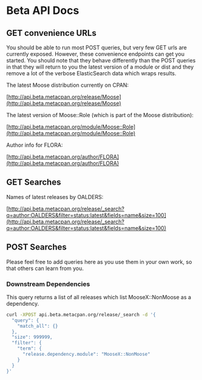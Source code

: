# Beta API Docs

## GET convenience URLs

You should be able to run most POST queries, but very few GET urls are currently exposed. However, these convenience endpoints can get you started.  You should note that they behave differently than the POST queries in that they will return to you the latest version of a module or dist and they remove a lot of the verbose ElasticSearch data which wraps results.

The latest Moose distribution currently on CPAN:

[http://api.beta.metacpan.org/release/Moose](http://api.beta.metacpan.org/release/Moose)

The latest version of Moose::Role (which is part of the Moose distribution):

[http://api.beta.metacpan.org/module/Moose::Role](http://api.beta.metacpan.org/module/Moose::Role)

Author info for FLORA:

[http://api.beta.metacpan.org/author/FLORA](http://api.beta.metacpan.org/author/FLORA)

## GET Searches

Names of latest releases by OALDERS:

[http://api.beta.metacpan.org/release/_search?q=author:OALDERS&filter=status:latest&fields=name&size=100](http://api.beta.metacpan.org/release/_search?q=author:OALDERS&filter=status:latest&fields=name&size=100)

## POST Searches

Please feel free to add queries here as you use them in your own work, so that others can learn from you.

### Downstream Dependencies

This query returns a list of all releases which list MooseX::NonMoose as a
dependency.

```sh
curl -XPOST api.beta.metacpan.org/release/_search -d '{
  "query": {
    "match_all": {}
  },
  "size": 999999,
  "filter": {
    "term": {
      "release.dependency.module": "MooseX::NonMoose"
    }
  }
}'
```
